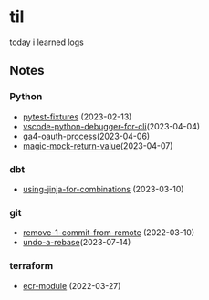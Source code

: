 # til
today i learned logs

## Notes

### Python
- [pytest-fixtures](python/pytest-fixtures-and-coverage.md) (2023-02-13)
- [vscode-python-debugger-for-cli](python/vscode-python-debugger-for-cli.md)(2023-04-04)
- [ga4-oauth-process](python/ga4-oauth-process.md)(2023-04-06)
- [magic-mock-return-value](python/magic-mock-return-value.md)(2023-04-07)

### dbt
- [using-jinja-for-combinations](dbt/using-jinja-for-combinations.md) (2023-03-10)

### git
- [remove-1-commit-from-remote](git/remove-1-commit-from-remote.md) (2022-03-10)
- [undo-a-rebase](git/undo-a-rebase.md)(2023-07-14)

### terraform
- [ecr-module](terraform/ecr-repo.md) (2022-03-27) 